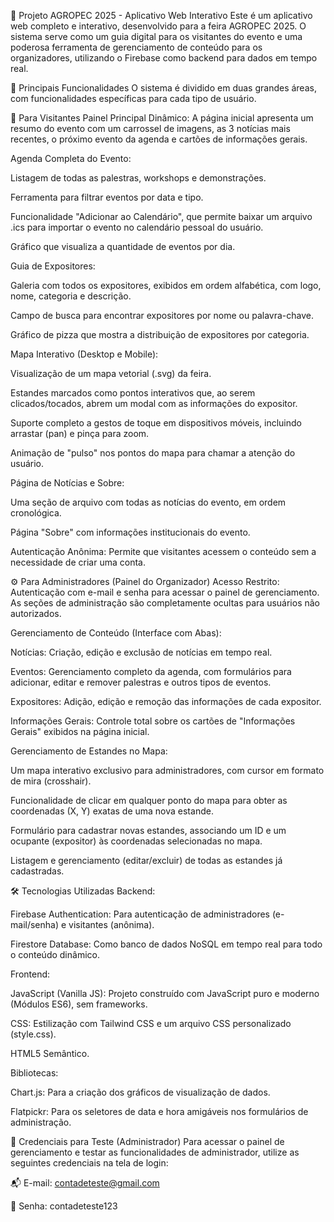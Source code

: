 🚜 Projeto AGROPEC 2025 - Aplicativo Web Interativo
Este é um aplicativo web completo e interativo, desenvolvido para a feira AGROPEC 2025. O sistema serve como um guia digital para os visitantes do evento e uma poderosa ferramenta de gerenciamento de conteúdo para os organizadores, utilizando o Firebase como backend para dados em tempo real.

🚀 Principais Funcionalidades
O sistema é dividido em duas grandes áreas, com funcionalidades específicas para cada tipo de usuário.

🧍 Para Visitantes
Painel Principal Dinâmico: A página inicial apresenta um resumo do evento com um carrossel de imagens, as 3 notícias mais recentes, o próximo evento da agenda e cartões de informações gerais.

Agenda Completa do Evento:

Listagem de todas as palestras, workshops e demonstrações.

Ferramenta para filtrar eventos por data e tipo.

Funcionalidade "Adicionar ao Calendário", que permite baixar um arquivo .ics para importar o evento no calendário pessoal do usuário.

Gráfico que visualiza a quantidade de eventos por dia.

Guia de Expositores:

Galeria com todos os expositores, exibidos em ordem alfabética, com logo, nome, categoria e descrição.

Campo de busca para encontrar expositores por nome ou palavra-chave.

Gráfico de pizza que mostra a distribuição de expositores por categoria.

Mapa Interativo (Desktop e Mobile):

Visualização de um mapa vetorial (.svg) da feira.

Estandes marcados como pontos interativos que, ao serem clicados/tocados, abrem um modal com as informações do expositor.

Suporte completo a gestos de toque em dispositivos móveis, incluindo arrastar (pan) e pinça para zoom.

Animação de "pulso" nos pontos do mapa para chamar a atenção do usuário.

Página de Notícias e Sobre:

Uma seção de arquivo com todas as notícias do evento, em ordem cronológica.

Página "Sobre" com informações institucionais do evento.

Autenticação Anônima: Permite que visitantes acessem o conteúdo sem a necessidade de criar uma conta.

⚙️ Para Administradores (Painel do Organizador)
Acesso Restrito: Autenticação com e-mail e senha para acessar o painel de gerenciamento. As seções de administração são completamente ocultas para usuários não autorizados.

Gerenciamento de Conteúdo (Interface com Abas):

Notícias: Criação, edição e exclusão de notícias em tempo real.

Eventos: Gerenciamento completo da agenda, com formulários para adicionar, editar e remover palestras e outros tipos de eventos.

Expositores: Adição, edição e remoção das informações de cada expositor.

Informações Gerais: Controle total sobre os cartões de "Informações Gerais" exibidos na página inicial.

Gerenciamento de Estandes no Mapa:

Um mapa interativo exclusivo para administradores, com cursor em formato de mira (crosshair).

Funcionalidade de clicar em qualquer ponto do mapa para obter as coordenadas (X, Y) exatas de uma nova estande.

Formulário para cadastrar novas estandes, associando um ID e um ocupante (expositor) às coordenadas selecionadas no mapa.

Listagem e gerenciamento (editar/excluir) de todas as estandes já cadastradas.

🛠️ Tecnologias Utilizadas
Backend:

Firebase Authentication: Para autenticação de administradores (e-mail/senha) e visitantes (anônima).

Firestore Database: Como banco de dados NoSQL em tempo real para todo o conteúdo dinâmico.

Frontend:

JavaScript (Vanilla JS): Projeto construído com JavaScript puro e moderno (Módulos ES6), sem frameworks.

CSS: Estilização com Tailwind CSS e um arquivo CSS personalizado (style.css).

HTML5 Semântico.

Bibliotecas:

Chart.js: Para a criação dos gráficos de visualização de dados.

Flatpickr: Para os seletores de data e hora amigáveis nos formulários de administração.

🔑 Credenciais para Teste (Administrador)
Para acessar o painel de gerenciamento e testar as funcionalidades de administrador, utilize as seguintes credenciais na tela de login:

📬 E-mail: contadeteste@gmail.com

🔑 Senha: contadeteste123
